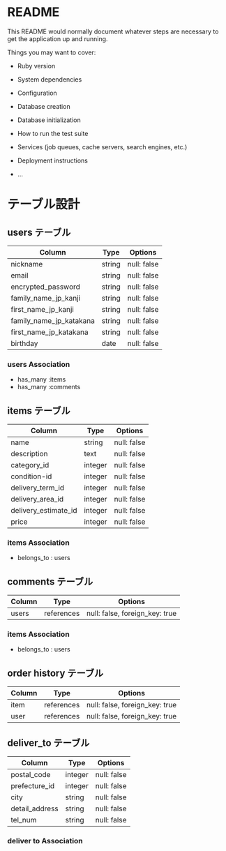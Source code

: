 # README

This README would normally document whatever steps are necessary to get the
application up and running.

Things you may want to cover:

* Ruby version

* System dependencies

* Configuration

* Database creation

* Database initialization

* How to run the test suite

* Services (job queues, cache servers, search engines, etc.)

* Deployment instructions

* ...

# テーブル設計


## users テーブル

| Column                  | Type   | Options     |
| ----------------------- | ------ | ----------- |
| nickname                | string | null: false |
| email                   | string | null: false |
| encrypted_password      | string | null: false |
| family_name_jp_kanji    | string | null: false |
| first_name_jp_kanji     | string | null: false |
| family_name_jp_katakana | string | null: false |
| first_name_jp_katakana  | string | null: false |
| birthday                | date   | null: false |


### users Association
- has_many :items
- has_many :comments

## items テーブル

| Column              | Type   | Options     |
| ------------------- | ------ | ----------- |
| name                | string | null: false |
| description         | text | null: false |
| category_id         | integer | null: false |
| condition-id         | integer | null: false |
| delivery_term_id       | integer | null: false |
| delivery_area_id       | integer | null: false |
| delivery_estimate_id   | integer | null: false |
| price               | integer | null: false |

### items Association
- belongs_to : users

## comments テーブル

| Column  | Type       | Options                        |
| ------  | ---------- | ------------------------------ |
| users   | references | null: false, foreign_key: true |

### items Association
- belongs_to : users

## order history テーブル

| Column | Type       | Options                        |
| ------ | ---------- | ------------------------------ |
| item   | references | null: false, foreign_key: true |
| user   | references | null: false, foreign_key: true |


## deliver_to テーブル

| Column              | Type   | Options     |
| ------------------- | ------ | ----------- |
| postal_code         | integer| null: false |
| prefecture_id          | integer | null: false |
| city                | string | null: false |
| detail_address      | string | null: false |
| tel_num             | string | null: false |

### deliver to Association

